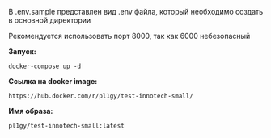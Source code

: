 В .env.sample представлен вид .env файла, который необходимо создать в основной директории

Рекомендуется использовать порт 8000, так как 6000 небезопасный

**Запуск:**

```commandline
docker-compose up -d
```

**Ссылка на docker image:**

```commandline
https://hub.docker.com/r/pl1gy/test-innotech-small/
```

**Имя образа:**

```commandline
pl1gy/test-innotech-small:latest
```